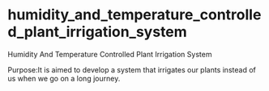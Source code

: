 # humidity_and_temperature_controlled_plant_irrigation_system
Humidity And Temperature Controlled Plant Irrigation System

Purpose:It is aimed to develop a system that irrigates our plants instead of us when we go on a long journey.
